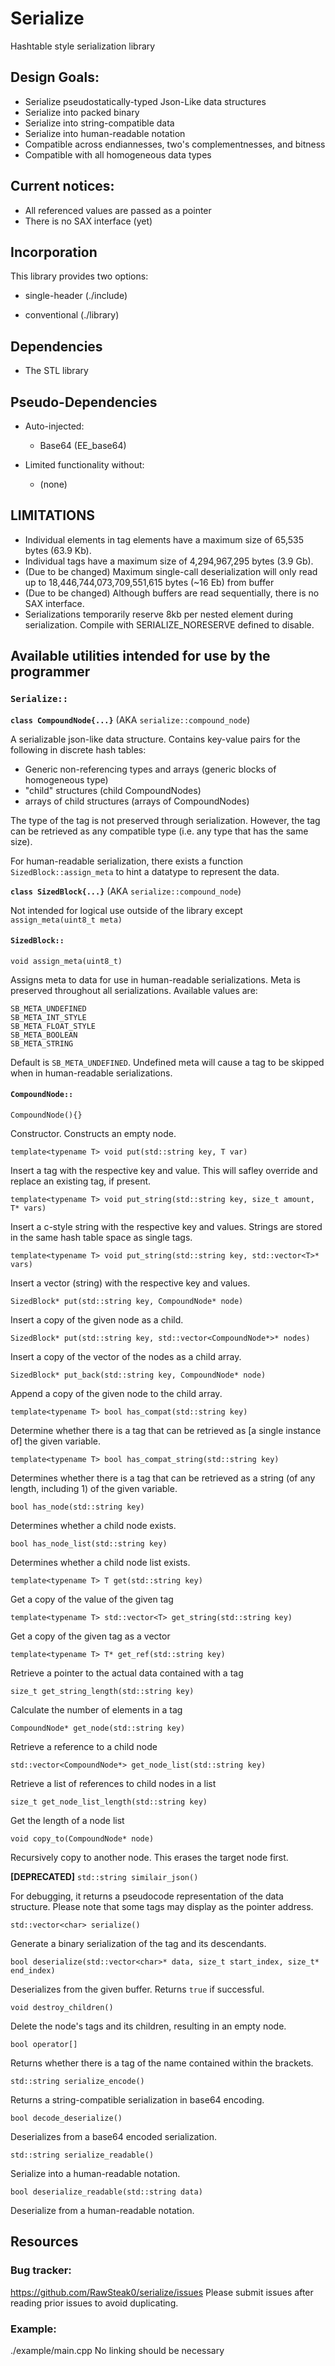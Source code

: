 # Serialize

Hashtable style serialization library

## Design Goals:

- Serialize pseudostatically-typed Json-Like data structures
- Serialize into packed binary
- Serialize into string-compatible data
- Serialize into human-readable notation
- Compatible across endiannesses, two's complementnesses, and bitness
- Compatible with all homogeneous data types

## Current notices:

- All referenced values are passed as a pointer
- There is no SAX interface (yet)

## Incorporation

This library provides two options:

- single-header (./include)

- conventional (./library)

## Dependencies

- The STL library

## Pseudo-Dependencies

- Auto-injected:

	- Base64 (EE_base64)

- Limited functionality without:

	- (none)

## LIMITATIONS

- Individual elements in tag elements have a maximum size of 65,535 bytes (63.9 Kb).
- Individual tags have a maximum size of 4,294,967,295 bytes (3.9 Gb).
- (Due to be changed) Maximum single-call deserialization will only read up to 18,446,744,073,709,551,615 bytes (~16 Eb) from buffer
- (Due to be changed) Although buffers are read sequentially, there is no SAX interface.
- Serializations temporarily reserve 8kb per nested element during serialization. Compile with SERIALIZE_NORESERVE defined to disable.

## Available utilities intended for use by the programmer

### `Serialize::`

**`class CompoundNode{...}`** (AKA `serialize::compound_node`)

A serializable json-like data structure. Contains key-value pairs for the following in discrete hash tables:

- Generic non-referencing types and arrays (generic blocks of homogeneous type)
- "child" structures (child CompoundNodes)
- arrays of child structures (arrays of CompoundNodes)

The type of the tag is not preserved through serialization. However, the tag can be retrieved as any compatible type (i.e. any type that has the same size).

For human-readable serialization, there exists a function `SizedBlock::assign_meta` to hint a datatype to represent the data.


**`class SizedBlock{...}`** (AKA `serialize::compound_node`)

Not intended for logical use outside of the library except `assign_meta(uint8_t meta)`

#### `SizedBlock::`

`void assign_meta(uint8_t)`

Assigns meta to data for use in human-readable serializations. Meta is preserved throughout all serializations. Available values are:  
```
SB_META_UNDEFINED
SB_META_INT_STYLE
SB_META_FLOAT_STYLE
SB_META_BOOLEAN
SB_META_STRING
```
Default is `SB_META_UNDEFINED`. Undefined meta will cause a tag to be skipped when in human-readable serializations.

#### `CompoundNode::`

`CompoundNode(){}`

Constructor. Constructs an empty node.

`template<typename T> void put(std::string key, T var)`

Insert a tag with the respective key and value. This will safley override and replace an existing tag, if present.

`template<typename T> void put_string(std::string key, size_t amount, T* vars)`

Insert a c-style string with the respective key and values. Strings are stored in the same hash table space as single tags.


`template<typename T> void put_string(std::string key, std::vector<T>* vars)`

Insert a vector (string) with the respective key and values.


`SizedBlock* put(std::string key, CompoundNode* node)`

Insert a copy of the given node as a child.

`SizedBlock* put(std::string key, std::vector<CompoundNode*>* nodes)`

Insert a copy of the vector of the nodes as a child array.


`SizedBlock* put_back(std::string key, CompoundNode* node)`

Append a copy of the given node to the child array.

`template<typename T> bool has_compat(std::string key)`

Determine whether there is a tag that can be retrieved as [a single instance of] the given variable.

`template<typename T> bool has_compat_string(std::string key)`

Determines whether there is a tag that can be retrieved as a string (of any length, including 1) of the given variable.

`bool has_node(std::string key)`

Determines whether a child node exists.


`bool has_node_list(std::string key)`

Determines whether a child node list exists.


`template<typename T> T get(std::string key)`

Get a copy of the value of the given tag


`template<typename T> std::vector<T> get_string(std::string key)`

Get a copy of the given tag as a vector


`template<typename T> T* get_ref(std::string key)`

Retrieve a pointer to the actual data contained with a tag


`size_t get_string_length(std::string key)`

Calculate the number of elements in a tag


`CompoundNode* get_node(std::string key)`

Retrieve a reference to a child node


`std::vector<CompoundNode*> get_node_list(std::string key)`

Retrieve a list of references to child nodes in a list


`size_t get_node_list_length(std::string key)`

Get the length of a node list


`void copy_to(CompoundNode* node)`

Recursively copy to another node. This erases the target node first.

**[DEPRECATED]** `std::string similair_json()`

For debugging, it returns a pseudocode representation of the data structure. Please note that some tags may display as the pointer address.

`std::vector<char> serialize()`

Generate a binary serialization of the tag and its descendants.


`bool deserialize(std::vector<char>* data, size_t start_index, size_t* end_index)`

Deserializes from the given buffer. Returns `true` if successful.
 

`void destroy_children()`

Delete the node's tags and its children, resulting in an empty node.

`bool operator[]`

Returns whether there is a tag of the name contained within the brackets.

`std::string serialize_encode()`

Returns a string-compatible serialization in base64 encoding.

`bool decode_deserialize()`

Deserializes from a base64 encoded serialization.

`std::string serialize_readable()`

Serialize into a human-readable notation.

`bool deserialize_readable(std::string data)`

Deserialize from a human-readable notation.


## Resources

### Bug tracker:

https://github.com/RawSteak0/serialize/issues
Please submit issues after reading prior issues to avoid duplicating.

### Example:

./example/main.cpp
No linking should be necessary

